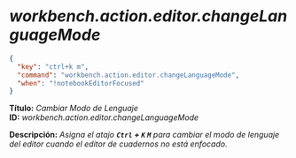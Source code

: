 <!-- Autor: Daniel Benjamin Perez Morales -->
<!-- GitHub: https://github.com/DanielBenjaminPerezMoralesDev13 -->
<!-- Gitlab: https://gitlab.com/DanielBenjaminPerezMoralesDev13 -->
<!-- Correo electrónico: danielperezdev@proton.me -->

# ***workbench.action.editor.changeLanguageMode***

```json
{
  "key": "ctrl+k m",
  "command": "workbench.action.editor.changeLanguageMode",
  "when": "!notebookEditorFocused"
}
```

**Título:** *Cambiar Modo de Lenguaje*  
**ID:** *workbench.action.editor.changeLanguageMode*

**Descripción:** *Asigna el atajo **`Ctrl` + `K` `M`** para cambiar el modo de lenguaje del editor cuando el editor de cuadernos no está enfocado.*
